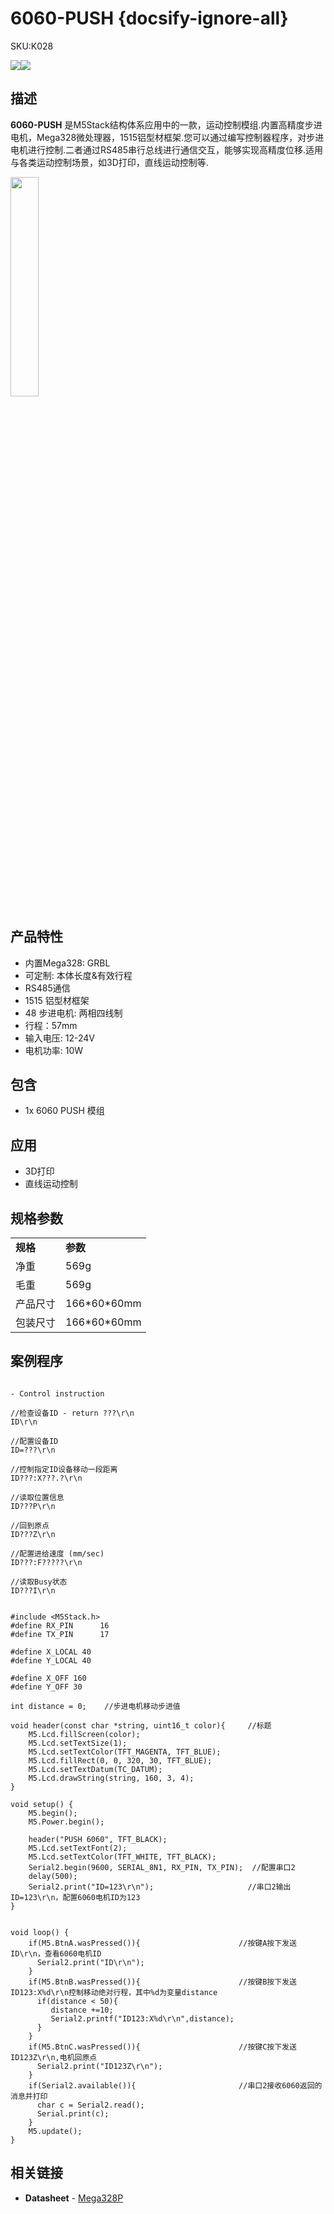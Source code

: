 # 6060-PUSH {docsify-ignore-all}

<el-tag effect="plain">SKU:K028</el-tag>

<div class="product_pic"><img src="assets\img\product_pics\1515\6060-push\6060_push_01.webp"><img src="assets\img\product_pics\1515\6060-push\6060_push_02.webp"></div>

## 描述

**6060-PUSH** 是M5Stack结构体系应用中的一款，运动控制模组.内置高精度步进电机，Mega328微处理器，1515铝型材框架.您可以通过编写控制器程序，对步进电机进行控制.二者通过RS485串行总线进行通信交互，能够实现高精度位移.适用与各类运动控制场景，如3D打印，直线运动控制等.

 <img src="assets\img\product_pics\1515\6060-push\6060_push_03.webp" width="30%" height="30%">

## 产品特性

- 内置Mega328: GRBL 
- 可定制: 本体长度&有效行程
- RS485通信
- 1515 铝型材框架
- 48 步进电机: 两相四线制
- 行程：57mm
- 输入电压: 12-24V
- 电机功率: 10W

## 包含

-  1x 6060 PUSH 模组

## 应用

-  3D打印
-  直线运动控制

## 规格参数

<table>
   <tr style="font-weight:bold">
      <td>规格</td>
      <td>参数</td>
   </tr>
   <tr>
      <td>净重</td>
      <td>569g</td>
   </tr>
   <tr>
      <td>毛重</td>
      <td>569g</td>
   </tr>
   <tr>
      <td>产品尺寸</td>
      <td>166*60*60mm</td>
   </tr>
   <tr>
      <td>包装尺寸</td>
      <td>166*60*60mm</td>
   </tr>
 </table>

## 案例程序

```clike

- Control instruction

//检查设备ID - return ???\r\n
ID\r\n

//配置设备ID
ID=???\r\n

//控制指定ID设备移动一段距离
ID???:X???.?\r\n

//读取位置信息
ID???P\r\n

//回到原点
ID???Z\r\n

//配置进给速度 (mm/sec)
ID???:F?????\r\n

//读取Busy状态
ID???I\r\n

```

```clike

#include <M5Stack.h>
#define RX_PIN      16
#define TX_PIN      17
  
#define X_LOCAL 40
#define Y_LOCAL 40

#define X_OFF 160
#define Y_OFF 30

int distance = 0;    //步进电机移动步进值

void header(const char *string, uint16_t color){     //标题
    M5.Lcd.fillScreen(color);
    M5.Lcd.setTextSize(1);
    M5.Lcd.setTextColor(TFT_MAGENTA, TFT_BLUE);
    M5.Lcd.fillRect(0, 0, 320, 30, TFT_BLUE);
    M5.Lcd.setTextDatum(TC_DATUM);
    M5.Lcd.drawString(string, 160, 3, 4);
}

void setup() {
    M5.begin();
    M5.Power.begin();

    header("PUSH 6060", TFT_BLACK);
    M5.Lcd.setTextFont(2);
    M5.Lcd.setTextColor(TFT_WHITE, TFT_BLACK);  
    Serial2.begin(9600, SERIAL_8N1, RX_PIN, TX_PIN);  //配置串口2
    delay(500);
    Serial2.print("ID=123\r\n");                     //串口2输出ID=123\r\n，配置6060电机ID为123
}


void loop() {
    if(M5.BtnA.wasPressed()){                      //按键A按下发送ID\r\n，查看6060电机ID
      Serial2.print("ID\r\n");
    }
    if(M5.BtnB.wasPressed()){                      //按键B按下发送ID123:X%d\r\n控制移动绝对行程，其中%d为变量distance
      if(distance < 50){
         distance +=10;
         Serial2.printf("ID123:X%d\r\n",distance);
      }
    }
    if(M5.BtnC.wasPressed()){                      //按键C按下发送ID123Z\r\n,电机回原点
      Serial2.print("ID123Z\r\n");
    }
    if(Serial2.available()){                       //串口2接收6060返回的消息并打印
      char c = Serial2.read();
      Serial.print(c);
    }
    M5.update();
}

```


## 相关链接

-  **Datasheet** - [Mega328P](http://ww1.microchip.com/downloads/en/DeviceDoc/Atmel-7810-Automotive-Microcontrollers-ATmega328P_Datasheet.pdf)

<script>

   var purchase_link = 'https://m5stack.com/collections/m5-application/products/m5stack-6060-push';


   anchor_search(purchase_link);
   scrollFunc();

</script>